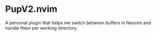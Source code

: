 # PupV2.nvim

A personal plugin that helps me switch between buffers in Neovim and handle them per working directory.
